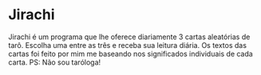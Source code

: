 # Jirachi
Jirachi é um programa que lhe oferece diariamente 3 cartas aleatórias de tarô. Escolha uma entre as três e receba sua leitura diária. Os textos das cartas foi feito por mim me baseando nos significados individuais de cada carta. PS: Não sou taróloga!
